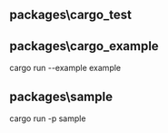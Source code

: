 ## packages\cargo_test

## packages\cargo_example

cargo run --example example

## packages\sample

cargo run -p sample
